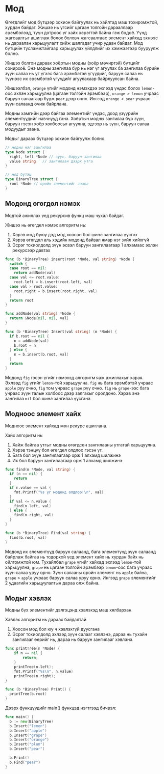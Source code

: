 # Мод

Өгөгдлийг мод бүтцээр зохион байгуулах нь хайлтад маш тохиромжтой, хурдан байдаг. Жишээ нь үгсийг цагаан толгойн дарааллаар эрэмбэлээд, түүн дотроос үг хайх хэрэгтэй байна гэж бодоё. Үүнд жагсаалтыг ашиглаж болох боловч жагсаалтаас элемент хайхад эхнээс нь дараалан харьцуулалт хийж шалгадаг учир удаан байдаг. Мод бүтцийн тусламжтайгаар харьцуулах үйлдлийг их хэмжээгээр бууруулж болно.

Жишээ болгон дараах хоёртын модны (хоёр мөчиртэй) бүтцийг сонирхоё. Энэ модны зангилаа бүр нь нэг үг агуулах ба зангилаа бүрийн зүүн салаа нь уг үгээс бага эрэмбэтэй үгүүдийг, баруун салаа нь түүнээс их эрэмбэтэй үгүүдийг агуулахаар байрлуулсан байна.

Жишээлбэл, `orange` үгийг модонд нэмэхдээ эхлээд үндэс болох `lemon`-оос эхлэн харьцуулна (цагаан толгойн эрэмбээр), `orange > lemon` учраас баруун салаагаар бууж `pear` дээр очно. Ингээд `orange < pear` учраас зүүн салаанд очиж байрлана.

Модны хамгийн дээр байгаа элементийг үндэс, доод үзүүрийн элементүүдийг навчнууд гэнэ. Хоёртын модны зангилаа бүр зүүн, баруун гэсэн хоёр холбоосыг агуулна, эдгээр нь зүүн, баруун салаа модуудыг заана.

Модыг дараах бүтцээр зохион байгуулж болно.

```go
// модны нэг зангилаа
type Node struct {
  right, left *Node // зүүн, баруун зангилаа
  value string	 // зангилаан дээрх утга
}

// мод бүтэц
type BinaryTree struct {
  root *Node // оройн элементийг заана
}
```

## Модонд өгөгдөл нэмэх

Модтой ажиллах үед рекурсив функц маш чухал байдаг.

Жишээ нь өгөгдөл нэмэх алгоритм нь:

1. Хэрэв мод буюу дэд мод хоосон бол шинэ зангилаа үүсгэх
2. Хэрэв өгөгдөл аль хэдийн модонд байвал ямар нэг зүйл хийхгүй
3. Эсрэг тохиолдолд зүүн эсвэл баруун зангилаагаар 1 алхамаас эхлэн рекурсээр давтах

```go
func (b *BinaryTree) insert(root *Node, val string) *Node {
  switch {
  case root == nil:
    return addNode(val)
  case val <= root.value:
    root.left = b.insert(root.left, val)
  case val > root.value:
    root.right = b.insert(root.right, val)
  }
  return root
}

func addNode(val string) *Node {
  return &Node{nil, nil, val}
}

func (b *BinaryTree) Insert(val string) (n *Node) {
  if b.root == nil {
    n = addNode(val)
    b.root = n
  } else {
    n = b.insert(b.root, val)
  }
  return
}
```

Модонд `fig` гэсэн үгийг нэмэхэд алгоритм яаж ажиллахыг харая. Эхлээд `fig` үгийг `lemon`-той харьцуулна. `fig` нь бага эрэмбэтэй учраас `apple` руу очно, `fig` том учраас `grape` рүү очно. `fig` нь `grape`-ээс бага учраас зүүн талын холбоос дээр залгахыг оролдоно. Хэрэв энэ зангилаа `nil` бол шинэ зангилаа үүсгэнэ.


## Модноос элемент хайх

Модноос элемент хайхад мөн рекурс ашиглана.

Хайх алгоритм нь:
1. Хайж байгаа утгыг модны өгөгдсөн зангилааны утгатай харьцуулна.
2. Хэрэв тэнцүү бол өгөгдөл олдлоо гэсэн үг.
3. Бага бол зүүн зангилаагаар орж 1 алхамд шилжинэ
4. Их бол баруун зангилаагаар орж 1 алхамд шилжинэ

```go
func find(n *Node, val string) {
  if (n == nil) {
    return
  }
  if n.value == val {
    fmt.Printf("%s үг модонд олдлоо!\n", val)
  }
  if val <= n.value {
    find(n.left, val)
  } else {
    find(n.right, val)
  }
}

func (b *BinaryTree) Find(val string) {
  find(b.root, val)
}
```
Модонд их элементүүд баруун салаанд, бага элементүүд зүүн салаанд байрлаж байгаа нь тодорхой үед элемент хайх нь хурдан байх нь ойлгомжтой юм. Тухайлбал `grape` үгийг хайхад эхлээд `lemon`-той харьцуулна, `grape` нь цагаан толгойн эрэмбээр `lemon`-оос бага учраас зүүн салаа уруу орно. Зүүн салааны оройн элемент нь `apple` байна, `grape` > `apple` учраас баруун салаа уруу орно. Ингээд `grape` элементийг 2 удаагийн харьцуулалтын дараа олж байна.

## Модыг хэвлэх

Модны бүх элементийг дэлгэцэнд хэвлэхэд маш хялбархан.

Хэвлэх алгоритм нь дараах байдалтай:
1. Хоосон мод бол юу ч хэвлэхгүй дуусгана
2. Эсрэг тохиолдолд эхлээд зүүн салааг хэвлэнэ, дараа нь тухайн зангилааг өөрийг нь, дараа нь баруун зангилааг хэвлэнэ.

```go
func printTree(n *Node) {
    if n == nil {
        return;
    }
    printTree(n.left);
    fmt.Printf("%s\n", n.value)
    printTree(n.right);
}

func (b *BinaryTree) Print() {
  printTree(b.root)
}
```

Дээрх функцүүдийг main() функцэд нэгтгээд бичвэл:

```go
func main() {
  b := new(BinaryTree)
  b.Insert("lemon")
  b.Insert("apple")
  b.Insert("grape")
  b.Insert("orange")
  b.Insert("plum")
  b.Insert("pear")

  b.Print()
  b.Find("pear")
}
```
